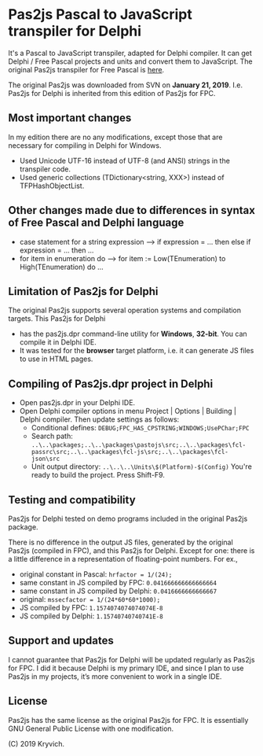 # Pas2js Pascal to JavaScript transpiler for Delphi
It's a Pascal to JavaScript transpiler, adapted for Delphi compiler. It can get Delphi / Free Pascal projects and units and convert them to JavaScript. The original Pas2js transpiler for Free Pascal is [here](http://wiki.freepascal.org/pas2js).

The original Pas2js was downloaded from SVN on **January 21, 2019**. I.e. Pas2js for Delphi is inherited from this edition of Pas2js for FPC.

## Most important changes
In my edition there are no any modifications, except those that are necessary for compiling in Delphi for Windows.
* Used Unicode UTF-16 instead of UTF-8 (and ANSI) strings in the transpiler code.
* Used generic collections (TDictionary<string, XXX>) instead of TFPHashObjectList.

## Other changes made due to differences in syntax of Free Pascal and Delphi language
* case statement for a string expression --> if expression = ... then else if expression = ... then ...
* for item in enumeration do --> for item := Low(TEnumeration) to High(TEnumeration) do ...

## Limitation of Pas2js for Delphi
The original Pas2js supports several operation systems and compilation targets. This Pas2js for Delphi
* has the pas2js.dpr command-line utility for **Windows**, **32-bit**. You can compile it in Delphi IDE.
* It was tested for the **browser** target platform, i.e. it can generate JS files to use in HTML pages.

## Compiling of Pas2js.dpr project in Delphi
* Open pas2js.dpr in your Delphi IDE.
* Open Delphi compiler options in menu Project | Options | Building | Delphi compiler. Then update settings as follows:
  * Conditional defines: `DEBUG;FPC_HAS_CPSTRING;WINDOWS;UsePChar;FPC`
  * Search path: `..\..\packages;..\..\packages\pastojs\src;..\..\packages\fcl-passrc\src;..\..\packages\fcl-js\src;..\..\packages\fcl-json\src`
  * Unit output directory: `..\..\..\Units\$(Platform)-$(Config)`
You're ready to build the project. Press Shift-F9.

## Testing and compatibility
Pas2js for Delphi tested on demo programs included in the original Pas2js package.

There is no difference in the output JS files, generated by the original Pas2js (compiled in FPC), and this Pas2js for Delphi. Except for one: there is a little difference in a representation of floating-point numbers. For ex.,
* original constant in Pascal: `hrfactor = 1/(24);`
* same constant in JS compiled by FPC:    `0.041666666666666664`
* same constant in JS compiled by Delphi: `0.0416666666666667`
* original: `mssecfactor = 1/(24*60*60*1000);`
* JS compiled by FPC:    `1.1574074074074074E-8`
* JS compiled by Delphi: `1.15740740740741E-8`

## Support and updates
I cannot guarantee that Pas2js for Delphi will be updated regularly as Pas2js for FPC. I did it because Delphi is my primary IDE, and since I plan to use Pas2js in my projects, it’s more convenient to work in a single IDE.

## License
Pas2js has the same license as the original Pas2js for FPC. It is essentially GNU General Public License with one modification.

(C) 2019 Kryvich.
